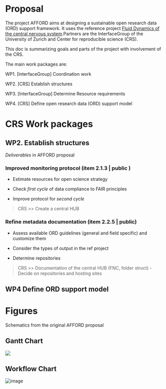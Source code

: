 # Proposal

The project AFFORD aims at designing a sustainable open research data (ORD) support framework. It uses the reference project [Fluid Dynamics of the central nervous system](https://interfacegroup.ch/project/fluid-dynamics-of-the-central-nervous-system/).Partners are the InterfaceGroup of the University of Zurich and Center for reproducible science (CRS).

This doc is summarizing goals and parts of the project with involvement of the CRS.

The main work packages are:

WP1. \[InterfaceGroup\] Coordination work

WP2. \[CRS\] Establish structures

WP3. \[InterfaceGroup\] Determine Resource requirements

WP4. \[CRS\] Define open research data (ORD) support model

# CRS Work packages

## WP2. Establish structures

*Deliverables* in AFFORD proposal

### Improved monitoring protocol (item 2.1.3 \| public )

-   Estimate resources for open science strategy

-   Check *first cycle* of data compliance to FAIR principles

-   Improve protocol for *second cycle*

> CRS \>\> Create a central HUB

### Refine metadata documentation (item 2.2.5 \| public)

-   Assess available ORD guidelines (general and field specific) and customize them

-   Consider the types of output in the ref project

-   Determine repositories

> CRS \>\> Documentation of the central HUB (FNC, folder struct) - Decide on repositories and hosting sites

## WP4 Define ORD support model

# Figures

Schematics from the original AFFORD proposal

## Gantt Chart

![](https://github.com/gorkafraga/CRS_AFFORD/assets/13642762/a47f9809-e312-46da-8532-66728a2d8dc1)

## Workflow Chart 

![image](https://github.com/gorkafraga/CRS_AFFORD/assets/13642762/fff12124-a745-4f7e-9519-e8da32037285)

